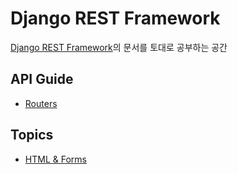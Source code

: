 # Django REST Framework
[Django REST Framework](https://www.django-rest-framework.org/)의 문서를 토대로 공부하는 공간

## API Guide
- [Routers](routers.md)

## Topics
- [HTML & Forms](htmlform.md)